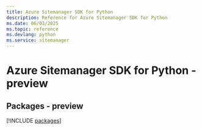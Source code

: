 ```yaml
---
title: Azure Sitemanager SDK for Python
description: Reference for Azure Sitemanager SDK for Python
ms.date: 06/03/2025
ms.topic: reference
ms.devlang: python
ms.service: sitemanager
---
```

# Azure Sitemanager SDK for Python - preview
## Packages - preview
[!INCLUDE [packages](sitemanager-index.md)]